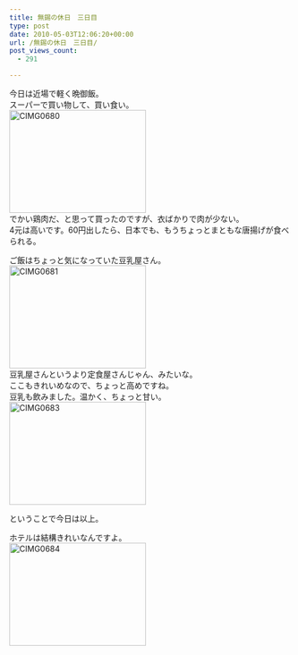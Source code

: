 ```yaml
---
title: 無錫の休日　三日目
type: post
date: 2010-05-03T12:06:20+00:00
url: /無錫の休日　三日目/
post_views_count:
  - 291

---
```

今日は近場で軽く晩御飯。  
スーパーで買い物して、買い食い。  
[<img style="border-bottom: 0px; border-left: 0px; display: inline; border-top: 0px; border-right: 0px" title="CIMG0680" border="0" alt="CIMG0680" src="https://i1.wp.com/jqinglong.html.xdomain.jp/bimg/CIMG0680_thumb.jpg?resize=244%2C184" width="244" height="184" data-recalc-dims="1" />][1]  
でかい鶏肉だ、と思って買ったのですが、衣ばかりで肉が少ない。  
4元は高いです。60円出したら、日本でも、もうちょっとまともな唐揚げが食べられる。

ご飯はちょっと気になっていた豆乳屋さん。  
[<img style="border-bottom: 0px; border-left: 0px; display: inline; border-top: 0px; border-right: 0px" title="CIMG0681" border="0" alt="CIMG0681" src="https://i1.wp.com/jqinglong.html.xdomain.jp/bimg/CIMG0681_thumb.jpg?resize=244%2C184" width="244" height="184" data-recalc-dims="1" />][2]  
豆乳屋さんというより定食屋さんじゃん、みたいな。  
ここもきれいめなので、ちょっと高めですね。  
豆乳も飲みました。温かく、ちょっと甘い。  
[<img style="border-bottom: 0px; border-left: 0px; display: inline; border-top: 0px; border-right: 0px" title="CIMG0683" border="0" alt="CIMG0683" src="https://i0.wp.com/jqinglong.html.xdomain.jp/bimg/CIMG0683_thumb.jpg?resize=244%2C184" width="244" height="184" data-recalc-dims="1" />][3]

ということで今日は以上。 </p> 

ホテルは結構きれいなんですよ。  
[<img style="border-bottom: 0px; border-left: 0px; display: inline; border-top: 0px; border-right: 0px" title="CIMG0684" border="0" alt="CIMG0684" src="https://i1.wp.com/jqinglong.html.xdomain.jp/bimg/CIMG0684_thumb.jpg?resize=244%2C184" width="244" height="184" data-recalc-dims="1" />][4]

 [1]: https://i0.wp.com/jqinglong.html.xdomain.jp/bimg/CIMG0680.jpg
 [2]: https://i1.wp.com/jqinglong.html.xdomain.jp/bimg/CIMG0681.jpg
 [3]: https://i1.wp.com/jqinglong.html.xdomain.jp/bimg/CIMG0683.jpg
 [4]: https://i2.wp.com/jqinglong.html.xdomain.jp/bimg/CIMG0684.jpg